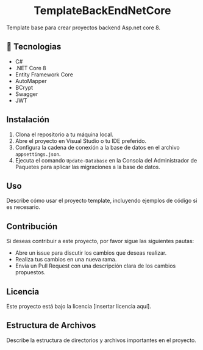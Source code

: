 <h1 align="center">TemplateBackEndNetCore</h1>

Template base para crear proyectos backend Asp.net core 8.
## 🚀 Tecnologias

- C#
- .NET Core 8
- Entity Framework Core
- AutoMapper
- BCrypt
- Swagger
- JWT

## Instalación

1. Clona el repositorio a tu máquina local.
2. Abre el proyecto en Visual Studio o tu IDE preferido.
3. Configura la cadena de conexión a la base de datos en el archivo `appsettings.json`.
4. Ejecuta el comando `Update-Database` en la Consola del Administrador de Paquetes para aplicar las migraciones a la base de datos.

## Uso

Describe cómo usar el proyecto template, incluyendo ejemplos de código si es necesario.

## Contribución

Si deseas contribuir a este proyecto, por favor sigue las siguientes pautas:
- Abre un issue para discutir los cambios que deseas realizar.
- Realiza tus cambios en una nueva rama.
- Envía un Pull Request con una descripción clara de los cambios propuestos.

## Licencia

Este proyecto está bajo la licencia [insertar licencia aquí].

## Estructura de Archivos

Describe la estructura de directorios y archivos importantes en el proyecto.


